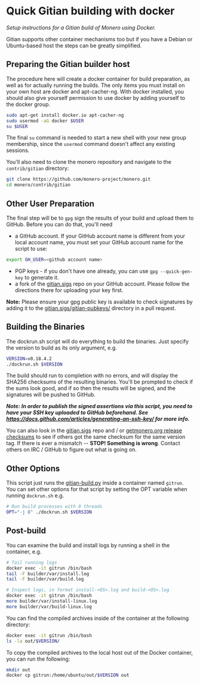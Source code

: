 Quick Gitian building with docker
=================================

*Setup instructions for a Gitian build of Monero using Docker.*

Gitian supports other container mechanisms too but if you have a Debian or
Ubuntu-based host the steps can be greatly simplified.

Preparing the Gitian builder host
---------------------------------

The procedure here will create a docker container for build preparation, as well as
for actually running the builds. The only items you must install on your own host
are docker and apt-cacher-ng. With docker installed, you should also give yourself
permission to use docker by adding yourself to the docker group.

```bash
sudo apt-get install docker.io apt-cacher-ng
sudo usermod -aG docker $USER
su $USER
```

The final `su` command is needed to start a new shell with your new group membership,
since the `usermod` command doesn't affect any existing sessions.

You'll also need to clone the monero repository and navigate to the `contrib/gitian` directory:

```bash
git clone https://github.com/monero-project/monero.git
cd monero/contrib/gitian
```

Other User Preparation
----------------------

The final step will be to `gpg` sign the results of your build and upload them to GitHub.
Before you can do that, you'll need
* a GitHub account.
If your GitHub account name is different from your local account name, you must
set your GitHub account name for the script to use:

```bash
export GH_USER=<github account name>
```

* PGP keys - if you don't have one already, you can use `gpg --quick-gen-key` to generate it.
* a fork of the [gitian.sigs](https://github.com/monero-project/gitian.sigs/) repo on your GitHub account.
Please follow the directions there for uploading your key first.

**Note:** Please ensure your gpg public key is available to check signatures by adding it to the [gitian.sigs/gitian-pubkeys/](https://github.com/monero-project/gitian.sigs/tree/master/gitian-pubkeys) directory in a pull request.


Building the Binaries
---------------------

The dockrun.sh script will do everything to build the binaries. Just specify the
version to build as its only argument, e.g.

```bash
VERSION=v0.18.4.2
./dockrun.sh $VERSION
```

The build should run to completion with no errors, and will display the SHA256 checksums
of the resulting binaries. You'll be prompted to check if the sums look good, and if so
then the results will be signed, and the signatures will be pushed to GitHub.

***Note: In order to publish the signed assertions via this script, you need to have your SSH key uploaded to GitHub beforehand. See https://docs.github.com/articles/generating-an-ssh-key/ for more info.***

You can also look in the [gitian.sigs](https://github.com/monero-project/gitian.sigs/) repo and / or [getmonero.org release checksums](https://web.getmonero.org/downloads/hashes.txt) to see if others got the same checksum for the same version tag.  If there is ever a mismatch -- **STOP! Something is wrong**.  Contact others on IRC / GitHub to figure out what is going on.


Other Options
-------------

This script just runs the [gitian-build.py](gitian-build.py) inside a container named `gitrun`.
You can set other options for that script by setting the OPT variable when running `dockrun.sh`
e.g.

```bash
# Run build processes with 8 threads
OPT="-j 8" ./dockrun.sh $VERSION
```

Post-build
----------

You can examine the build and install logs by running a shell in the container, e.g.

```bash
# Tail running logs
docker exec -it gitrun /bin/bash
tail -F builder/var/install.log
tail -F builder/var/build.log

# Inspect logs, in format install-<OS>.log and build-<OS>.log
docker exec -it gitrun /bin/bash
more builder/var/install-linux.log
more builder/var/build-linux.log
```

You can find the compiled archives inside of the container at the following directory:

```bash
docker exec -it gitrun /bin/bash
ls -la out/$VERSION/
```

To copy the compiled archives to the local host out of the Docker container, you can run the following:

```bash
mkdir out
docker cp gitrun:/home/ubuntu/out/$VERSION out
```
